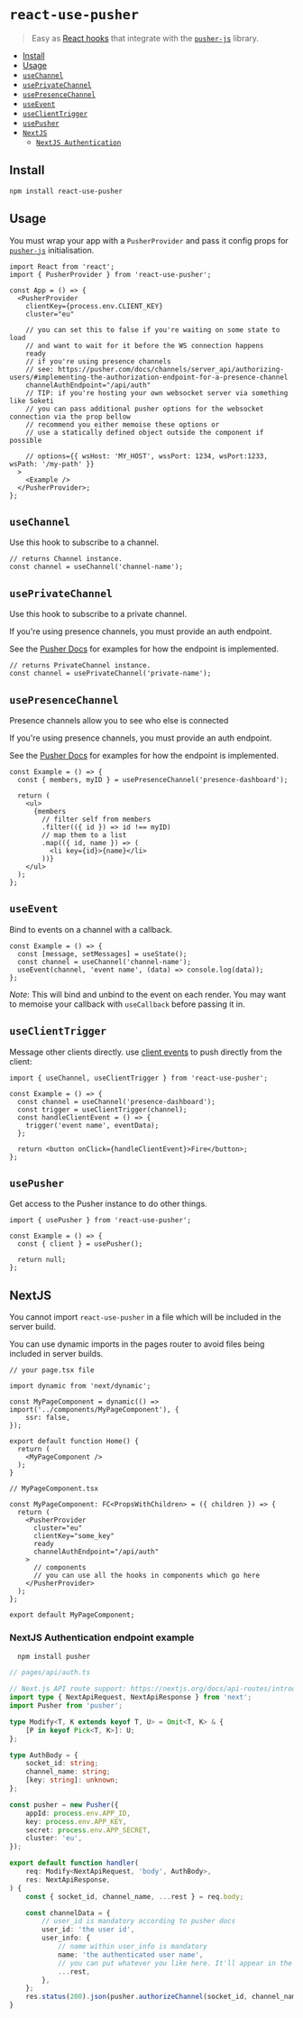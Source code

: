 # `react-use-pusher`

> Easy as [React hooks](https://reactjs.org/docs/hooks-intro.html) that integrate with the [`pusher-js`](https://github.com/pusher/pusher-js) library.

<!-- START doctoc generated TOC please keep comment here to allow auto update -->
<!-- DON'T EDIT THIS SECTION, INSTEAD RE-RUN doctoc TO UPDATE -->

- [Install](#install)
- [Usage](#usage)
- [`useChannel`](#usechannel)
- [`usePrivateChannel`](#useprivatechannel)
- [`usePresenceChannel`](#usepresencechannel)
- [`useEvent`](#useevent)
- [`useClientTrigger`](#useclienttrigger)
- [`usePusher`](#usepusher)
- [`NextJS`](#nextjs)
  - [`NextJS Authentication`](#nextjs-authentication-endpoint-example)

<!-- END doctoc generated TOC please keep comment here to allow auto update -->

## Install

`npm install react-use-pusher`

## Usage

You must wrap your app with a `PusherProvider` and pass it config props for [`pusher-js`](https://github.com/pusher/pusher-js) initialisation.

```tsx
import React from 'react';
import { PusherProvider } from 'react-use-pusher';

const App = () => {
  <PusherProvider
    clientKey={process.env.CLIENT_KEY}
    cluster="eu"
    
    // you can set this to false if you're waiting on some state to load
    // and want to wait for it before the WS connection happens
    ready
    // if you're using presence channels
    // see: https://pusher.com/docs/channels/server_api/authorizing-users/#implementing-the-authorization-endpoint-for-a-presence-channel 
    channelAuthEndpoint="/api/auth"
    // TIP: if you're hosting your own websocket server via something like Soketi
    // you can pass additional pusher options for the websocket connection via the prop bellow
    // recommend you either memoise these options or
    // use a statically defined object outside the component if possible
      
    // options={{ wsHost: 'MY_HOST', wssPort: 1234, wsPort:1233, wsPath: '/my-path' }}
  >
    <Example />
  </PusherProvider>;
};
```

## `useChannel`

Use this hook to subscribe to a channel.

```tsx
// returns Channel instance.
const channel = useChannel('channel-name');
```

## `usePrivateChannel`

Use this hook to subscribe to a private channel.

If you're using presence channels, you must provide an auth endpoint.

See the [Pusher Docs](https://pusher.com/docs/channels/server_api/authorizing-users/#implementing-the-authorization-endpoint-for-a-presence-channel) for examples for how the endpoint is implemented.

```tsx
// returns PrivateChannel instance.
const channel = usePrivateChannel('private-name');
```

## `usePresenceChannel`

Presence channels allow you to see who else is connected

If you're using presence channels, you must provide an auth endpoint.

See the [Pusher Docs](https://pusher.com/docs/channels/server_api/authorizing-users/#implementing-the-authorization-endpoint-for-a-presence-channel) for examples for how the endpoint is implemented.

```tsx
const Example = () => {
  const { members, myID } = usePresenceChannel('presence-dashboard');

  return (
    <ul>
      {members
        // filter self from members
        .filter(({ id }) => id !== myID)
        // map them to a list
        .map(({ id, name }) => (
          <li key={id}>{name}</li>
        ))}
    </ul>
  );
};
```

## `useEvent`

Bind to events on a channel with a callback.

```tsx
const Example = () => {
  const [message, setMessages] = useState();
  const channel = useChannel('channel-name');
  useEvent(channel, 'event name', (data) => console.log(data));
};
```

_Note_: This will bind and unbind to the event on each render. You may want to memoise your callback with `useCallback` before passing it in.

## `useClientTrigger`

Message other clients directly. use [client events](https://pusher.com/docs/channels/using_channels/events#triggering-client-events) to push directly from the client:

```tsx
import { useChannel, useClientTrigger } from 'react-use-pusher';

const Example = () => {
  const channel = useChannel('presence-dashboard');
  const trigger = useClientTrigger(channel);
  const handleClientEvent = () => {
    trigger('event name', eventData);
  };

  return <button onClick={handleClientEvent}>Fire</button>;
};
```


## `usePusher`

Get access to the Pusher instance to do other things.

```tsx
import { usePusher } from 'react-use-pusher';

const Example = () => {
  const { client } = usePusher();

  return null;
};
```

## NextJS

You cannot import `react-use-pusher` in a file which will be included in the server build.

You can use dynamic imports in the pages router to avoid files being included in server builds.

```tsx
// your page.tsx file

import dynamic from 'next/dynamic';

const MyPageComponent = dynamic(() => import('../components/MyPageComponent'), {
    ssr: false,
});

export default function Home() {
  return (
    <MyPageComponent />
  );
}

```

```tsx
// MyPageComponent.tsx

const MyPageComponent: FC<PropsWithChildren> = ({ children }) => {
  return (
    <PusherProvider
      cluster="eu"
      clientKey="some_key"
      ready
      channelAuthEndpoint="/api/auth"
    >
      // components
      // you can use all the hooks in components which go here    
    </PusherProvider>
  );
};

export default MyPageComponent;
```

### NextJS Authentication endpoint example

```bash
  npm install pusher
```

```ts
// pages/api/auth.ts

// Next.js API route support: https://nextjs.org/docs/api-routes/introduction
import type { NextApiRequest, NextApiResponse } from 'next';
import Pusher from 'pusher';

type Modify<T, K extends keyof T, U> = Omit<T, K> & {
    [P in keyof Pick<T, K>]: U;
};

type AuthBody = {
    socket_id: string;
    channel_name: string;
    [key: string]: unknown;
};

const pusher = new Pusher({
    appId: process.env.APP_ID,
    key: process.env.APP_KEY,
    secret: process.env.APP_SECRET,
    cluster: 'eu',
});

export default function handler(
    req: Modify<NextApiRequest, 'body', AuthBody>,
    res: NextApiResponse,
) {
    const { socket_id, channel_name, ...rest } = req.body;

    const channelData = {
        // user_id is mandatory according to pusher docs
        user_id: 'the user id',
        user_info: {
            // name within user_info is mandatory
            name: 'the authenticated user name',
            // you can put whatever you like here. It'll appear in the presence channel member's data
            ...rest,
        },
    };
    res.status(200).json(pusher.authorizeChannel(socket_id, channel_name, channelData));
}

```
